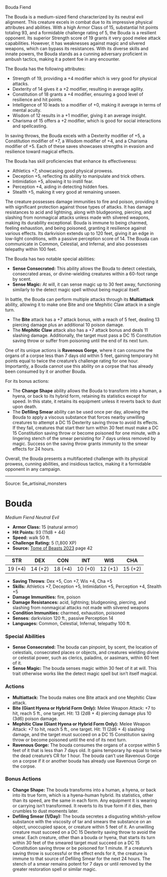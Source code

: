 <MonsterName/>Bouda</MonsterName>
<CreatureType/>Fiend</CreatureType>

<summary>The Bouda is a medium-sized fiend characterized by its neutral evil alignment. This creature excels in combat due to its impressive physical attributes and abilities. With a high Armor Class of 15, substantial hit points totaling 93, and a formidable challenge rating of 5, the Bouda is a resilient opponent. Its superior Strength score of 19 grants it very good melee attack capabilities. However, it has weaknesses against magic and silvered weapons, which can bypass its resistances. With its diverse skills and innate powers, the Bouda stands as a cunning adversary proficient in ambush tactics, making it a potent foe in any encounter.</summary>

<detail>

The Bouda has the following attributes: 
- Strength of 19, providing a +4 modifier which is very good for physical attacks. 
- Dexterity of 14 gives it a +2 modifier, resulting in average agility.
- Constitution of 18 grants a +4 modifier, ensuring a good level of resilience and hit points.
- Intelligence of 10 leads to a modifier of +0, making it average in terms of mental acuity.
- Wisdom of 12 results in a +1 modifier, giving it an average insight.
- Charisma of 15 offers a +2 modifier, which is good for social interactions and spellcasting.

In saving throws, the Bouda excels with a Dexterity modifier of +5, a Constitution modifier of +7, a Wisdom modifier of +4, and a Charisma modifier of +5. Each of these saves showcases strengths in evasion and resilience toward magical effects.

The Bouda has skill proficiencies that enhance its effectiveness:
- Athletics +7, showcasing good physical prowess.
- Deception +5, reflecting its ability to manipulate and trick others.
- Intimidation +5, allowing it to instill fear.
- Perception +4, aiding in detecting hidden foes.
- Stealth +5, making it very good at remaining unseen.

The creature possesses damage immunities to fire and poison, providing it with significant protection against those types of attacks. It has damage resistances to acid and lightning, along with bludgeoning, piercing, and slashing from nonmagical attacks unless made with silvered weapons, making its durability exceptional. Bouda is immune to being charmed, feeling exhaustion, and being poisoned, granting it resilience against various effects. Its darkvision extends up to 120 feet, giving it an edge in low-light conditions, with a passive perception score of 14. The Bouda can communicate in Common, Celestial, and Infernal, and also possesses telepathy within 100 feet.

The Bouda has two notable special abilities: 
- **Sense Consecrated:** This ability allows the Bouda to detect celestials, consecrated areas, or divine-wielding creatures within a 60-foot range by scent. 
- **Sense Magic:** At will, it can sense magic up to 30 feet away, functioning similarly to the detect magic spell without being magical itself.

In battle, the Bouda can perform multiple attacks through its **Multiattack** ability, allowing it to make one Bite and one Mephitic Claw attack in a single turn. 
- The **Bite** attack has a +7 attack bonus, with a reach of 5 feet, dealing 13 piercing damage plus an additional 10 poison damage. 
- The **Mephitic Claw** attack also has a +7 attack bonus and deals 11 slashing damage. Additionally, the target must pass a DC 15 Constitution saving throw or suffer from poisoning until the end of its next turn.

One of its unique actions is **Ravenous Gorge**, where it can consume the organs of a corpse less than 7 days old within 5 feet, gaining temporary hit points equal to twice the creature’s challenge rating for one hour. Importantly, a Bouda cannot use this ability on a corpse that has already been consumed by it or another Bouda.

For its bonus actions:
- The **Change Shape** ability allows the Bouda to transform into a human, a hyena, or back to its hybrid form, retaining its statistics except for speed. In this state, it retains its equipment unless it reverts back to dust upon death.
- The **Defiling Smear** ability can be used once per day, allowing the Bouda to apply a viscous substance that forces nearby unwilling creatures to attempt a DC 15 Dexterity saving throw to avoid its effects. If they fail, creatures that start their turn within 30 feet must make a DC 15 Constitution saving throw or become poisoned for one minute, with a lingering stench of the smear persisting for 7 days unless removed by magic. Success on the saving throw grants immunity to the smear effects for 24 hours.

Overall, the Bouda presents a multifaceted challenge with its physical prowess, cunning abilities, and insidious tactics, making it a formidable opponent in any campaign.</detail>



---

Source: 5e_artisinal_monsters

# Bouda

*Medium* *Fiend* *Neutral Evil*

- **Armor Class:** 15 (natural armor)
- **Hit Points:** 93 (11d8 + 44)
- **Speed:** walk 50 ft.
- **Challenge Rating:** 5 (1,800 XP)
- **Source:** [Tome of Beasts 2023](https://koboldpress.com/kpstore/product/tome-of-beasts-1-2023-edition/) page 42

| STR | DEX | CON | INT | WIS | CHA |
| --- | --- | --- | --- | --- | --- |
| 19 (+4) | 14 (+2) | 18 (+4) | 10 (+0) | 12 (+1) | 15 (+2) |

- **Saving Throws**: Dex +5, Con +7, Wis +4, Cha +5
- **Skills:** Athletics +7, Deception +5, Intimidation +5, Perception +4, Stealth +5
- **Damage Immunities:** fire, poison
- **Damage Resistances:** acid, lightning; bludgeoning, piercing, and slashing from nonmagical attacks not made with silvered weapons
- **Condition Immunities:** charmed, exhaustion, poisoned
- **Senses:** darkvision 120 ft., passive Perception 14
- **Languages:** Common, Celestial, Infernal, telepathy 100 ft.

### Special Abilities

- **Sense Consecrated:** The bouda can pinpoint, by scent, the location of celestials, consecrated places or objects, and creatures wielding divine or celestial power, such as clerics, paladins, or aasimars, within 60 feet of it.
- **Sense Magic:** The bouda senses magic within 30 feet of it at will. This trait otherwise works like the detect magic spell but isn’t itself magical.

### Actions

- **Multiattack:** The bouda makes one Bite attack and one Mephitic Claw attack.
- **Bite (Giant Hyena or Hybrid Form Only):** Melee Weapon Attack: +7 to hit, reach 5 ft., one target. Hit: 13 (2d8 + 4) piercing damage plus 10 (3d6) poison damage.
- **Mephitic Claw (Giant Hyena or Hybrid Form Only):** Melee Weapon Attack: +7 to hit, reach 5 ft., one target. Hit: 11 (2d6 + 4) slashing damage, and the target must succeed on a DC 15 Constitution saving throw or become poisoned until the end of its next turn.
- **Ravenous Gorge:** The bouda consumes the organs of a corpse within 5 feet of it that is less than 7 days old. It gains temporary hp equal to twice the dead creature’s CR for 1 hour. The bouda can’t use Ravenous Gorge on a corpse if it or another bouda has already use Ravenous Gorge on the corpse.

### Bonus Actions

- **Change Shape:** The bouda transforms into a human, a hyena, or back into its true form, which is a hyena-human hybrid. Its statistics, other than its speed, are the same in each form. Any equipment it is wearing or carrying isn’t transformed. It reverts to its true form if it dies, then crumbles to dust moments later.
- **Defiling Smear (1/Day):** The bouda secretes a disgusting whitish-yellow substance with the viscosity of tar and smears the substance on an object, unoccupied space, or creature within 5 feet of it. An unwilling creature must succeed on a DC 15 Dexterity saving throw to avoid the smear. Each creature, other than a bouda or hyena, that starts its turn within 30 feet of the smeared target must succeed on a DC 15 Constitution saving throw or be poisoned for 1 minute. If a creature’s saving throw is successful or the effect ends for it, the creature is immune to that source of Defiling Smear for the next 24 hours. The stench of a smear remains potent for 7 days or until removed by the greater restoration spell or similar magic.


